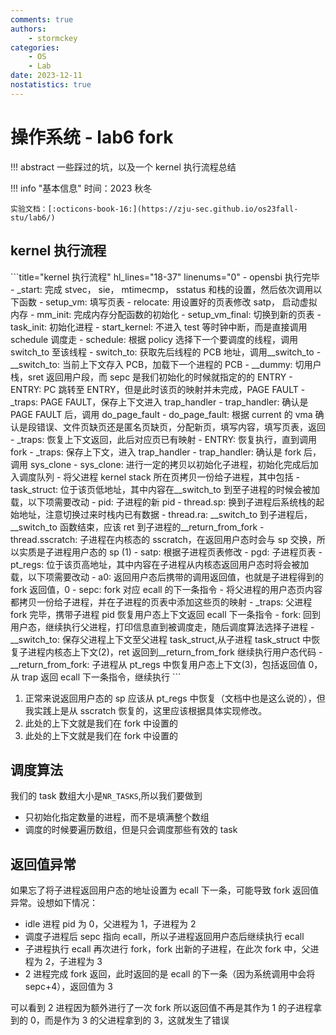 ```yaml
---
comments: true
authors:
    - stormckey
categories:
    - OS
    - Lab
date: 2023-12-11
nostatistics: true
---
```


# 操作系统 - lab6 fork
!!! abstract
    一些踩过的坑，以及一个 kernel 执行流程总结
<!-- more -->
!!! info "基本信息"
    时间：2023 秋冬

    实验文档：[:octicons-book-16:](https://zju-sec.github.io/os23fall-stu/lab6/)

## kernel 执行流程


<div class="annotate" markdown>
```title="kernel 执行流程" hl_lines="18-37" linenums="0"
- opensbi 执行完毕
- _start: 完成 stvec， sie， mtimecmp， sstatus 和栈的设置，然后依次调用以下函数
    - setup_vm: 填写页表
    - relocate: 用设置好的页表修改 satp， 启动虚拟内存
    - mm_init: 完成内存分配函数的初始化
    - setup_vm_final: 切换到新的页表
    - task_init: 初始化进程
- start_kernel: 不进入 test 等时钟中断，而是直接调用 schedule 调度走
- schedule: 根据 policy 选择下一个要调度的线程，调用 switch_to 至该线程
- switch_to: 获取先后线程的 PCB 地址，调用__switch_to
- __switch_to: 当前上下文存入 PCB，加载下一个进程的 PCB
- __dummy: 切用户栈，sret 返回用户段，而 sepc 是我们初始化的时候就指定的的 ENTRY
- ENTRY: PC 跳转至 ENTRY，但是此时该页的映射并未完成，PAGE FAULT
- _traps: PAGE FAULT，保存上下文进入 trap_handler
- trap_handler: 确认是 PAGE FAULT 后，调用 do_page_fault
- do_page_fault: 根据 current 的 vma 确认是段错误、文件页缺页还是匿名页缺页，分配新页，填写内容，填写页表，返回
- _traps: 恢复上下文返回，此后对应页已有映射
- ENTRY: 恢复执行，直到调用 fork
- _traps: 保存上下文，进入 trap_handler
- trap_handler: 确认是 fork 后，调用 sys_clone
- sys_clone: 进行一定的拷贝以初始化子进程，初始化完成后加入调度队列
    -  将父进程 kernel stack 所在页拷贝一份给子进程，其中包括
          - task_struct: 位于该页低地址，其中内容在__switch_to 到至子进程的时候会被加载，以下项需要改动
              - pid: 子进程的新 pid
              - thread.sp: 换到子进程后系统栈的起始地址，注意切换过来时栈内已有数据
              - thread.ra: __switch_to 到子进程后，__switch_to 函数结束，应该 ret 到子进程的__return_from_fork
              - thread.sscratch: 子进程在内核态的 sscratch，在返回用户态时会与 sp 交换，所以实质是子进程用户态的 sp (1)
              - satp: 根据子进程页表修改
              - pgd: 子进程页表
          - pt_regs: 位于该页高地址，其中内容在子进程从内核态返回用户态时将会被加载，以下项需要改动
              - a0: 返回用户态后携带的调用返回值，也就是子进程得到的 fork 返回值，0
              - sepc: fork 对应 ecall 的下一条指令
    - 将父进程的用户态页内容都拷贝一份给子进程，并在子进程的页表中添加这些页的映射
- _traps: 父进程 fork 完毕，携带子进程 pid 恢复用户态上下文返回 ecall 下一条指令
- fork: 回到用户态，继续执行父进程，打印信息直到被调度走，随后调度算法选择子进程
- __switch_to: 保存父进程上下文至父进程 task_struct,从子进程 task_struct 中恢复子进程内核态上下文(2)，ret 返回到__return_from_fork 继续执行用户态代码
- __return_from_fork: 子进程从 pt_regs 中恢复用户态上下文(3)，包括返回值 0，从 trap 返回 ecall 下一条指令，继续执行
```
</div>

1.  正常来说返回用户态的 sp 应该从 pt_regs 中恢复（文档中也是这么说的），但我实践上是从 sscratch 恢复的，这里应该根据具体实现修改。
2.  此处的上下文就是我们在 fork 中设置的
3.  此处的上下文就是我们在 fork 中设置的


## 调度算法

我们的 task 数组大小是`NR_TASKS`,所以我们要做到

- 只初始化指定数量的进程，而不是填满整个数组
- 调度的时候要遍历数组，但是只会调度那些有效的 task

## 返回值异常

如果忘了将子进程返回用户态的地址设置为 ecall 下一条，可能导致 fork 返回值异常。设想如下情况：

- idle 进程 pid 为 0，父进程为 1，子进程为 2
- 调度子进程后 sepc 指向 ecall，所以子进程返回用户态后继续执行 ecall
- 子进程执行 ecall 再次进行 fork，fork 出新的子进程，在此次 fork 中，父进程为 2，子进程为 3
- 2 进程完成 fork 返回，此时返回的是 ecall 的下一条（因为系统调用中会将 sepc+4），返回值为 3

可以看到 2 进程因为额外进行了一次 fork 所以返回值不再是其作为 1 的子进程拿到的 0，而是作为 3 的父进程拿到的 3，这就发生了错误
